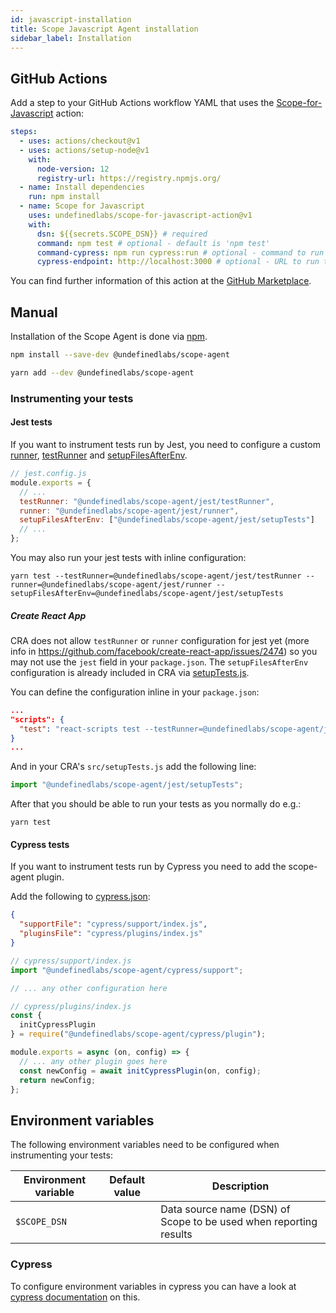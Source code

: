 ```yaml
---
id: javascript-installation
title: Scope Javascript Agent installation
sidebar_label: Installation
---
```


## GitHub Actions

Add a step to your GitHub Actions workflow YAML that uses the [Scope-for-Javascript](https://github.com/marketplace/actions/scope-for-javascript) action:

```yaml
steps:
  - uses: actions/checkout@v1
  - uses: actions/setup-node@v1
    with:
      node-version: 12
      registry-url: https://registry.npmjs.org/
  - name: Install dependencies
    run: npm install
  - name: Scope for Javascript
    uses: undefinedlabs/scope-for-javascript-action@v1
    with:
      dsn: ${{secrets.SCOPE_DSN}} # required
      command: npm test # optional - default is 'npm test'
      command-cypress: npm run cypress:run # optional - command to run cypress tests if your repository includes them
      cypress-endpoint: http://localhost:3000 # optional - URL to run the cypress tests against
```

You can find further information of this action at the [GitHub Marketplace](https://github.com/marketplace/actions/scope-for-javascript).

## Manual

Installation of the Scope Agent is done via [npm](https://www.npmjs.com/package/@undefinedlabs/scope-agent).

<!--DOCUSAURUS_CODE_TABS-->
<!--npm-->

```bash
npm install --save-dev @undefinedlabs/scope-agent
```

<!--yarn-->

```bash
yarn add --dev @undefinedlabs/scope-agent
```

<!--END_DOCUSAURUS_CODE_TABS-->

### Instrumenting your tests

#### Jest tests

If you want to instrument tests run by Jest, you need to configure a custom [runner](https://jestjs.io/docs/en/configuration#runner-string), [testRunner](https://jestjs.io/docs/en/configuration#testrunner-string) and [setupFilesAfterEnv](https://jestjs.io/docs/en/configuration#setupfilesafterenv-array).

```javascript
// jest.config.js
module.exports = {
  // ...
  testRunner: "@undefinedlabs/scope-agent/jest/testRunner",
  runner: "@undefinedlabs/scope-agent/jest/runner",
  setupFilesAfterEnv: ["@undefinedlabs/scope-agent/jest/setupTests"]
  // ...
};
```

You may also run your jest tests with inline configuration:

```
yarn test --testRunner=@undefinedlabs/scope-agent/jest/testRunner --runner=@undefinedlabs/scope-agent/jest/runner --setupFilesAfterEnv=@undefinedlabs/scope-agent/jest/setupTests
```

##### Create React App

CRA does not allow `testRunner` or `runner` configuration for jest yet (more info in https://github.com/facebook/create-react-app/issues/2474) so you may not use the `jest` field in your `package.json`. The `setupFilesAfterEnv` configuration is already included in CRA via [setupTests.js](https://create-react-app.dev/docs/running-tests/#srcsetuptestsjs).

You can define the configuration inline in your `package.json`:

```json
...
"scripts": {
  "test": "react-scripts test --testRunner=@undefinedlabs/scope-agent/jest/testRunner --runner=@undefinedlabs/scope-agent/jest/runner"
}
...
```

And in your CRA's `src/setupTests.js` add the following line:

```javascript
import "@undefinedlabs/scope-agent/jest/setupTests";
```

After that you should be able to run your tests as you normally do e.g.:

```
yarn test
```

#### Cypress tests

If you want to instrument tests run by Cypress you need to add the scope-agent plugin.

Add the following to [cypress.json](https://docs.cypress.io/guides/references/configuration.html#Folders-Files):

```json
{
  "supportFile": "cypress/support/index.js",
  "pluginsFile": "cypress/plugins/index.js"
}
```

```javascript
// cypress/support/index.js
import "@undefinedlabs/scope-agent/cypress/support";

// ... any other configuration here
```

```javascript
// cypress/plugins/index.js
const {
  initCypressPlugin
} = require("@undefinedlabs/scope-agent/cypress/plugin");

module.exports = async (on, config) => {
  // ... any other plugin goes here
  const newConfig = await initCypressPlugin(on, config);
  return newConfig;
};
```

## Environment variables

The following environment variables need to be configured when instrumenting your tests:

| Environment variable | Default value | Description                                                       |
| -------------------- | ------------- | ----------------------------------------------------------------- |
| `$SCOPE_DSN`         |               | Data source name (DSN) of Scope to be used when reporting results |

### Cypress

To configure environment variables in cypress you can have a look at [cypress documentation](https://docs.cypress.io/guides/guides/environment-variables.html#Setting) on this.

